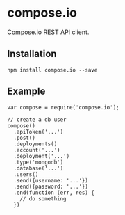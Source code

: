 compose.io
==========

Compose.io REST API client.

Installation
------------

    npm install compose.io --save

Example
-------

    var compose = require('compose.io');

    // create a db user
    compose()
      .apiToken('...')
      .post()
      .deployments()
      .account('...')
      .deployment('...')
      .type('mongodb')
      .database('...')
      .users()
      .send({username: '...'})
      .send({password: '...'})
      .end(function (err, res) {
        // do something  
      })
